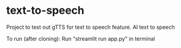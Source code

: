 # text-to-speech

Project to test out gTTS for text to speech feature.
AI text to speech 


To run (after cloning):
Run "streamlit run app.py" in terminal
